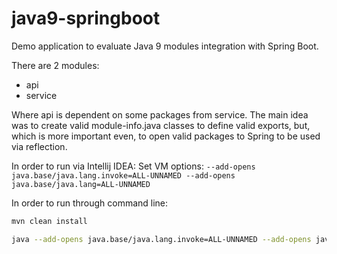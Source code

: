 # java9-springboot
Demo application to evaluate Java 9 modules integration with Spring Boot.

There are 2 modules:
* api
* service

Where api is dependent on some packages from service.
The main idea was to create valid module-info.java classes to define valid exports, but, which is more important even, to open valid packages to Spring to be used via reflection.

In order to run via Intellij IDEA:
Set VM options: `--add-opens java.base/java.lang.invoke=ALL-UNNAMED --add-opens java.base/java.lang=ALL-UNNAMED`

In order to run through command line:
```bash
mvn clean install

java --add-opens java.base/java.lang.invoke=ALL-UNNAMED --add-opens java.base/java.lang=ALL-UNNAMED -jar api/target/api-1.0-SNAPSHOT-exec.jar
```
